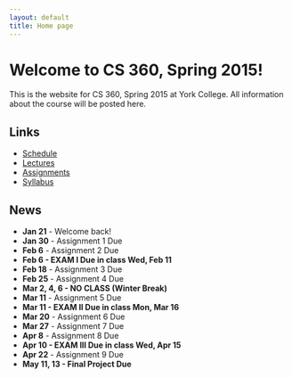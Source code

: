 ```yaml
---
layout: default
title: Home page
---
```


# Welcome to CS 360, Spring 2015!

This is the website for CS 360, Spring 2015 at York College.
All information about the course will be posted here.

## Links

* [Schedule](schedule/index.html)
* [Lectures](lectures/index.html)
* [Assignments](assign/index.html)
* [Syllabus](syllabus.html)

## News

* **Jan 21** - Welcome back!
* **Jan 30** - Assignment 1 Due
* **Feb 6** - Assignment 2 Due
* **Feb 6 - EXAM I Due in class Wed, Feb 11**
* **Feb 18** - Assignment 3 Due
* **Feb 25** - Assignment 4 Due
* **Mar 2, 4, 6 - NO CLASS (Winter Break)**
* **Mar 11** - Assignment 5 Due
* **Mar 11 - EXAM II Due in class Mon, Mar 16**
* **Mar 20** - Assignment 6 Due
* **Mar 27** - Assignment 7 Due
* **Apr 8** - Assignment 8 Due
* **Apr 10 - EXAM III Due in class Wed, Apr 15**
* **Apr 22** - Assignment 9 Due
* **May 11, 13 - Final Project Due**
